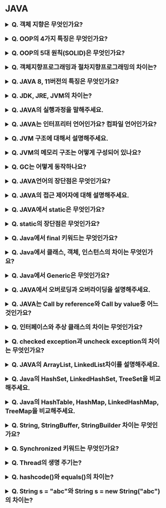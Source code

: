 # JAVA

<details>
    <summary style="font-size : 20px;"><strong>  Q. 객체 지향은 무엇인가요?   </strong></summary></br>
   
객체지향은 실세계의 개념을 추상화하여 맴버 변수와 메서드를 정의합니다. 객체들 사이의 관계를 정의하면서 다형성 구현하거나, 추상화할 수 있으며, 캡슐화를 통해 객체의 정보를 은닉할 수 있습니다. 
이런 특징으로 코드의 재사용성이 높아 개발과 유지보수에 효과적입니다.
</details></br>

<details>
    <summary style="font-size : 20px;"><strong>  Q. OOP의 4가지 특징은 무엇인가요?   </strong></summary></br>
   
추상화 : 구체적인 사물들의 공통적인 특징을 파악해서 이를 하나의 개념으로 다루는 것  
캡슐화 : 정보 은닉을 목적으로 외부에 불필요한 정보 노출을 막는 것  
상속 : 부모의 속성과 기능을 상속받아 사용하는 것 	  
다형성 : 하나의 기능에 대해 각자의 방식으로 동작하는 것  
</details></br>

<details>
    <summary style="font-size : 20px;"><strong>  Q. OOP의 5대 원칙(SOLID)은 무엇인가요?   </strong></summary></br>
   
- S(SRP, Single Responsibility Principle) 단일 책임 원칙 : 객체는 단일 책임만을 지녀야하며 변경의 이유는 오직 그 책임에 관련되어야합니다.
- O(OCP, Open Closed Principle) 개방-폐쇄 원칙 : 변경 사항 발생시 수정에 대해서는 닫혀있어야하며 확장에서 대해서는 열려있어야합니다.
- L(LSP, Liskov Substitution Principle) 리스코프 치환 원칙 : 상위 타입은 하위 타입으로 대체되어도 동작해야한다.
- I(ISP, Interface Segregation Principle) 인터페이스 분리 원칙 : 하나의 일반적인 인터페이스보다는 구체적인 여러 개의 인터페이스가 낫습니다.
- D(DIP, Dependency Inversion Principle) 의존 역전 원칙 : 의존 관계를 맺을 때 변화가 쉽거나 잦은 구체적인 대상이 아닌 변화하기 어려운, 거의 변화가 없는 추상화된 대상에 의존해야합니다.
</details></br>

<details>
    <summary style="font-size : 20px;"><strong>  Q. 객체지향프로그래밍과 절차지향프로그래밍의 차이는?   </strong></summary></br>
   
절차지향 프로그래밍은 실행하는 절차를 만들고, 이 절차에 맞게 프로그래밍하는 방법  
객체지향 프로그래밍은 대상을 객체로 표현하고 객체 사이에 관계, 상호작용을 통해 프로그래밍하는 방법. 
</details></br>

<details>
    <summary style="font-size : 20px;"><strong>  Q. JAVA 8, 11버전의 특징은 무엇인가요? </strong></summary></br>
   
**Java8**
- 데이터를 처리하기위한 stream api가 추가되었습니다.
- 람다 표현식을 통해 함수형 프로그래밍이 가능해졌습니다.
- Optional class의 등장으로 null값 처리를 간결하게 할 수 있습니다.
- 인터페이스에 default메서드가 추가되어 기본 동작을 정의할 수 있습니다.
- java.time패키지에 새로운 API가 등장했습니다(LocalDate, LocalDateTime등) 기존의 Calendar클래스는 월이 0부터 시작하고 불변 객체가 아니라는 단점이 있었습니다.
- permenent 영역이 사라지고 metaspace영역이 생겼습니다.
- default GC은 parallel GC입니다.

**Java11**
- Nest기반 접근 제어를 통해 논리적으로 같은 클래스를 분리된 클래스로 컴파일 할 수 있게 해줍니다. nestedmates간에는 서로 private 맴버에 접근할 수 있습니다.
- HttpClient가 standard로 지정되었습니다.
- 람다 파라미터로 var를 사용할 수 있게되었습니다.
- ZGC, Eplison이라는 새로운 GC가 추가되었습니다.
- default GC은 G1GC입니다.

</details></br>

<details>
    <summary style="font-size : 20px;"><strong>  Q. JDK, JRE, JVM의 차이는?   </strong></summary></br>
   
**JDK** : 자바 개발 도구의 약자로 JRE와 개발에 필요한 도구를 포함합니다. JRE + 개발 도구  
**JRE** : 자바 실행 환경의 약자로로 JRE는 JVM이 자바 프로그램을 실행시킬 때 필요한 라이브러리 파일과 기타 파일들을 가지고 있습니다. JVM + 시스템 라이브러리   
**JVM** : 자바 가상 머신의 약자로 자바 소스 코드를 컴파일하여 만든 바이트 코드를 실행할 수 있습니다.   
</details></br>

<details>
    <summary style="font-size : 20px;"><strong>  Q. JAVA의 실행과정을 말해주세요. </strong></summary></br>
   
자바 코드를 컴파일하면 바이트코드가 생성되고 JVM의 class loader는 런타임시 바이트 코드를 읽어 runtime data area의 method영역으로 적재합니다. 적재된 바이트 코드는 JVM의 execution engine을 통해 기계어로 번역되어 실행됩니다.
</details></br>

<details>
    <summary style="font-size : 20px;"><strong>  Q. JAVA는 인터프리터 언어인가요? 컴파일 언어인가요?   </strong></summary></br>
   
자바 코드를 컴파일하여 바이트 코드를 생성하고 JVM의 execution engine이 runtime data area에 적재된 바이트 코드를 기계어로 번역하여 실행하는 역할을 합니다. 따라서, 컴파일과 인터프리터가 동시에 작동하는 하이브리드 성향을 가지고 있습니다. 자바가 느리다고 하는 이유 중 하나가 이런 실행 방식과 연관이 있습니다. JIT 컴파일러를 사용하면 매번 기계어로 번역하지 않고 이전에 실행한 코드를 캐싱하여 재사용하기 때문에 예전의 자바 인터프리터 방식에 비해 더 빠른 실행이 가능합니다.
</details></br>

<details>
    <summary style="font-size : 20px;"><strong>  Q. JVM 구조에 대해서 설명해주세요. </strong></summary></br>
   
JVM은 class loader, execution engine, garbage collector, runtime data area로 구성됩니다.  
- Class loader는 런타임시 .class파일(바이트 코드)을 읽어 runtime data area의 메서드 영역에 적재하는 역할을 합니다.  
- Execution engine은 Runtime Data Area의 메서드 영역에 적재된 바이트 코드를 기계어로 변경해서 실행하는 역할을 합니다.  
- Garbage collector는 heap 메모리에 생성된 객체 중 참조되지 않는 객체들을 탐색 후 제거하는 역할을 한다. GC는 데몬 스레드로 수행되며, 수행 중에는 모든 스레드가 중단됩니다.    
- Runtime Data Area는 JVM의 메모리 영역으로서 자바 애플리케이션이 실행될 때 사용되는 데이터들을 적재하는 영역입니다. 이 영역은 메소드 영역, 힙 영역, 스택 영역, pc레지스터, 네이티브 메서드 스택으로 구분됩니다.
</details></br>

<details>
    <summary style="font-size : 20px;"><strong>  Q. JVM의 메모리 구조는 어떻게 구성되어 있나요? </strong></summary></br>
   
JVM의 메모리 구조는 메서드(클래스/static) 영역, 힙 영역, 스택 영역, pc 레지스터, 네이티브 메서드 스택으로 구성됩니다. 
- 메서드 영역에서는 프로그램이 실행중에 클래스가 사용되면 JVM은 해당 클래스의 .class파일을 읽어 클래스에 대한 정보를 저장하는 영역입니다. static 맴버, static 메서드도 이 영역에 저장됩니다.
- 힙 영역은 new 키워드로 생성된 객체와 배열이 저장되는 영역이다. 메소드 영역에 로드된 클래스만 생성 가능합니다. GC에의해 참조되지 않는 객체는 제거됩니다. 
- 스택 영역은 지역 변수, 매개 변수, 리턴 값등이 생성되는 영역입니다. 
- PC 레지스터는 현재 스레드가 실행되는 부분의 주소와 명령을 저장하는 영역입니다. 
- 네이티브 메서드 스택은 자바 외 언어로 작성된 네이티브를 위한 메모리 영역입니다.

스레드가 생성되면 메서드 영역과 힙 영역을 공유하고 스택 영역, pc 레지스터, 네이티브 메서드 스택은 새롭게 생성됩니다.
</details></br>

<details>
    <summary style="font-size : 20px;"><strong>  Q. GC는 어떻게 동작하나요? </strong></summary></br>
    
JVM의 힙 영역은 eden, survivor1, survivor2, old로 구성됩니다. GC는 마이너GC와 메이저GC로 나뉘어집니다.  
  
Minor GC는 Young Gerneration영역에서 일어나는 GC입니다. Young Gerneration영역은 eden, survivor영역을 말합니다.
1. 최초에 객체는 eden영역에 생성됩니다. eden영역이 가득차면 첫 번째 GC가 발생합니다. 참조되고 있지 않은 객체는 제거하고, 참조되고있는 객체는 survivor1영역으로 옮겨집니다.
2. eden영역이 다시 가득차면 eden영역에 객체와 survivor1영역에 생성된 객체중 참조되고있는 객체가 있는지 검사합니다. 참조되지 않는 객체는 제거하고 참조되는 객체는 survivor2영역에 복사합니다. 
3. survivor1과 survivor2로 객체의 이동을 반복하면서 살아있는 객체는 Age bit에 살아남은 횟수를 기록하고 age bit가 threshold값 이상이 되거나 survivor영역의 메모리가 부족해지면 old영역으로 이동합니다. survivor1과 survivor2를 이동하는 이유는 메모리 단편화를 피하기 위해서입니다. 이처럼 JVM에서 한 곳에 객체를 모으는 방식을 Compaction 이라고 합니다. 

Major GC는 Full GC로 Old 영역에서 일어나는 GC입니다.
1.	Old영역에 데이터가 가득차면 GC를 실행합니다. old영역에 모든 객체를 검사하여 참조되고 있는지 확인합니다.
2.	참조되지 않는 객체들을 모아 한번에 제거한다. Minor GC에 비해 시간이 오래걸리고 작업중 GC스레드를 제외한 모든 스레드가 중단됩니다.
  </details></br>

<details>
    <summary style="font-size : 20px;"><strong>  Q. JAVA언어의 장단점은 무엇인가요? </strong></summary></br>
 
**장점**  
JVM에서 동작하므로 특정 운영체제에 종속되지않습니다.    
객체 지향언어로서 캡슐화, 상속, 다형성등을 지원합니다.   
Garbage Collector에 의해 사용하지 않는 메모리를 자동으로 수거합니다.   
멀티 스레딩이 가능합니다.   

**단점**  
바이트 코드로 컴파일 후 인터프리터 방식으로 동작하여 실행 속도가 느립니다.  
checked exception은 예외 처리가 없다면 실행할 수 없습니다.
</details></br>
    
<details>
    <summary style="font-size : 20px;"><strong>  Q. JAVA의 접근 제어자에 대해 설명해주세요. </strong></summary></br>
 
private : 해당 클래스에서만 접근 가능합니다.     
package private(default) : 같은 package에서만 접근 가능합니다.  
protected : 같은 package와 상속 받은 하위 클래스에서 접근 가능합니다.   
public : 모든 클래스에서 접근이 가능합니다.    
</details></br>
            
<details>
    <summary style="font-size : 20px;"><strong>  Q. JAVA에서 static은 무엇인가요? </strong></summary></br>
 
- static으로 선언된 필드와 메서드는 객체의 생성 없이도 접근이 가능합니다.  
- static으로 선언된 맴버와 메서드는 클래스 로딩시 메서드 영역에 생성되고 프로그램이 종료될 때 소멸합니다.  
- static으로 선언된 필드는 동일 클래스를 새롭게 생성하더라도 같은 값을 공유해서 사용하는 특징이있습니다.    
- static으로 선언된 메서드에서는 클래스의 필드를 사용하지 못하고 static으로 선언된 필드만 사용이 가능합니다.  
</details></br>

            
<details>
    <summary style="font-size : 20px;"><strong>  Q. static의 장단점은 무엇인가요? </strong></summary></br>

장점  
static은 객체 생성 없이 사용할 수 있어 빠릅니다.
  
단점  
한번 만들어지면 GC에의해 제거되지 않습니다.
static을 사용하면 객체를 캡슐화하여 메시지를 교환하는 객체 지향적인 특성과 맞지않습니다.
static 맴버는 값을 공유하는 특징이 있어 thread safe여부를 신경써야합니다.

static으로 활용하면 좋은 상황은 객체의 생성 없이 접근 가능하게 유틸 클래스를 private 생성자로 구성하고 static 메서드를 사용하게 하는 방식이 있습니다. java에서 Math클래스가 이런 방식을 사용합니다. 또한, 싱글턴 패턴을 구현하는데 정적 팩터리 메서드를 만들어 동일한 인스턴스를 반환하도록 사용할 수 있고 인스턴스간 공유 데이터를 사용할 때 static을 활용할 수 있습니다.

</details></br>

<details>
    <summary style="font-size : 20px;"><strong>  Q. Java에서 final 키워드는 무엇인가요? </strong></summary></br>
    
- Final 키워드가 변수에 선언된 경우 재할당을 금지합니다. 원시 타입에 final을 선언한 경우 값을 변경할 수 없게 만들지만, 참조 자료형에 final이 선언된 경우 재할당은 금지되지만 내부의 값은 변경 가능합니다.   
- Final 키워드가 메서드에 붙으면 오버라이딩을 금지합니다.   
- Final 키워드가 클래스에 붙으면 상속을 금지합니다.
</details></br>


<details>
    <summary style="font-size : 20px;"><strong>  Q. Java에서 클래스, 객체, 인스턴스의 차이는 무엇인가요? </strong></summary></br>
    
클래스 : 객체를 만들어 내기 위한 설계도  
객체 : 클래스의 인스턴스를 의미   
인스턴스 : 설계도를 바탕으로 소프트웨어 세계에서 구현된 실체. 메모리가 할당됨  
</details></br>


<details>
    <summary style="font-size : 20px;"><strong>  Q. Java에서 Generic은 무엇인가요?  </strong></summary></br>
    
Generic은 객체의 생성 시점에 타입을 결정하여 유연한 개발을 하는데 도움을 줍니다. 대표적으로 Collection 프레임워크가 Generic을 사용합니다. Generic없이도 Object타입으로 객체를 받아 처리할 수는 있지만, 런타임 과정에서 예기치 않은 ClassCastException이 발생할 수 있습니다. Generic은 이런 단점을 해소하기 위해 컴파일시 타입 체킹을 합니다. Object로 타입이라면 강제 casting이 필요하지만, Generic을 사용하면 컴파일러에서 캐스팅 코드를 생성해줍니다.

</details></br>

<details>
    <summary style="font-size : 20px;"><strong> Q. JAVA에서 오버로딩과 오버라이딩을 설명해주세요. </strong></summary></br>
      
오버로딩은 메서드의 이름은 같지만 매개 변수 형식이 다른 경우를 말합니다.
오버라이딩은 상위 클래스의 메서드를 하위 클래스에서 재정의하는 것을 말합니다.

</details></br>

<details>
    <summary style="font-size : 20px;"><strong> Q. JAVA는 Call by reference와 Call by value중 어느 것인가요? </strong></summary></br>
      
Java는 항상 call by value로 동작합니다. call by value임에도 불구하고 호출되는 함수에서 객체 값을 변경할 수 있는 이유는 변수의 레퍼런스를 넘기는 것이 아니라 변수의 값(인스턴스의 메모리 주소)을 복사해서 넘기기 때문입니다. 그런 이유로 호출되는 함수에서는 그 주소 값을 통해 접근하여 값을 수정하는 것이 가능합니다.
</details></br>

<details>
    <summary style="font-size : 20px;"><strong> Q. 인터페이스와 추상 클래스의 차이는 무엇인가요?  </strong></summary></br>
      
추상 클래스는 필요한 대부분의 기능을 구현하고 자식 클래스에서 재정의해야하는 부분을 추상 메서드로 선언하여 기능을 확장하는데 목적이 있습니다. 추상 클래스는 abstract 키워드로 선언되며 추상 메서드를 가질 수 있는 클래스입니다. 추상 클래스 자체는 객체로서 생성될 수 없고 하위 클래스에서 추상 메서드를 구현하므로써 생성할 수 있습니다. 논리적인 측면에서 흔히 말하는 상속 관계의 A is B처럼 추상 클래스는 하위 클래스와 계층 관계가 명확해야합니다. 논리적으로 타당하더라도 클래스의 다중 상속은 불가능하므로 이미 계층 관계가 있는 클래스에 추상 클래스를 상속받게할 수 없습니다.  

인터페이스는 구현 객체에서 같은 동작을 보장하기 위한 목적입니다. 인터페이스는 interface 키워드로 선언되며 인터페이스는 객체로서 생성될 수 없습니다. 인터페이스는 추상 메세드로 구성되지만 자바 8부터는 default메서드가 추가되서 기본 동작을 구현할 수 있습니다. 인터페이스는 하위 클래스에서 여러 개의 인터페이스를 구현하도록 할 수 있으며 인터페이스끼리는 다중상속이 가능합니다. 인터페이스는 추상 클래스와 다르게 논리적인 측면에서 좀 더 자유롭습니다. 어떤 클래스의 주된 타입을 정의하는 것 이외에도 Comparable같은 부가적인 기능을 mixin할 수 있습니다. 다중 상속이 가능하므로 이미 다른 클래스를 상속받거나 다른 인터페이스를 구현하고 있는 클래스에 대해서도 새로운 인터페이스를 구현하도록 할 수 있습니다. 

</details></br>

<details>
    <summary style="font-size : 20px;"><strong> Q.  checked exception과 uncheck exception의 차이는 무엇인가요?  </strong></summary></br>
      
checked exception은 컴파일 단계에서 확인되는 예외로서 IOException, SQLException등이 포함되고 코드상으로 예외처리를 작성해야합니다. 또한, 예외 발생시 트랜잭션이 rollback되지않습니다.   

unchecked exception은 런타임시 확인되는 예외로서 RuntimeException을 상속 받습니다. NullPointerException, IllegalArgumentException등이 포함됩니다. 코드상에서 명시적으로 예외를 처리하지 않아도 실행가능하고 예외 발생시 트랜잭션시 rollback됩니다.

</details></br>

<details>
    <summary style="font-size : 20px;"><strong> Q. JAVA의 ArrayList, LinkedList차이를 설명해주세요. </strong></summary></br>
      
ArrayList는 배열 기반 리스트입니다. 자료 구조의 특성상 배열은 random access로 데이터를 접근하여 조회의 시간 복잡도는 O(1)이지만, 데이터를 삭제하고 추가하는데 원소의 위치를 시프트해서 조절하거나, 배열의 크기 이상으로 원소가 추가되는경우 배열의 크기를 조정하고 원소를 복사합니다. 그런 이유로 삭제와 추가에 대한 시간 복잡도는 O(N)입니다.  

LinkedList는 연결리스트 기반의 리스트입니다. 자료 구조의 특성상 연결되어있는 노드의 조회는 빠르지만 특정 순서의 노드를 조회하기위해서는 순차 탐색을 진행해야합니다. 따라서 조회의 시간 복잡도는 O(N)입니다. 삽입과 삭제의 경우 해당 노드의 포인터 값만 변경해주면 되기 때문에 시간 복잡도는 O(1)입니다.  

Vector는 ArrayList와 유사합니다. 차이점은 Vector는 구현 코드를 확인하면 synchronized가 메서드에 적용되어 thread safe하다는 특징이있습니다.   

조회가 빈번하다면 ArrayList가 효율적이고, 데이터의 삽입, 삭제 작업이 빈번하면 LinkedList가 성능상 좋습니다.

</details></br>

<details>
    <summary style="font-size : 20px;"><strong>  Q. Java의 HashSet, LinkedHashSet, TreeSet을 비교해주세요. </strong></summary></br>
      
HashSet은 객체를 저장하기 전에 hashcode()메서드를 호출하여 얻어낸 hash값으로 기존에 저장된 객체의 hashcode와 비교합니다. 만약 동일한 hashcode를 가진 객체가 있다면 equals()로 비교합니다. 두 객체가 다르다면 LinkedList형태로 데이터를 추가합니다. HashSet은 삽입 순서를 유지하지 않고 최대 한 개의 Null을 허용합니다. 삽입/삭제/contains의 복잡도는 O(1)입니다.  

LinkedHashSet은 HashSet과 다르게 데이터의 저장 순서를 유지합니다. 순서 유지를 위해 포인터 값을 저장하므로 HashSet에 비해 약간 느린 성능을 보입니다. 삽입/삭제/contains의 복잡도는 O(1)입니다.    

TreeSet은 특정 조건에 맞춰 데이터를 정렬하여 저장합니다. 내부적으로 Red-Black Tree를 사용합니다. 삽입과 삭제 과정에서 재정렬이 이뤄지기때문에 시간 복잡도는 O(logN)이며 조회시에도 트리를 탐색해야하므로 O(logN)의 시간이 걸립니다. Null값은 허용되지 않습니다.  

저장 순서가 유지되야하면 LinkedHashSet, 정렬되어야 한다면 TreeSet, 이외에는 HashSet을 사용하는 것이 성능상 좋습니다.

</details></br>

<details>
    <summary style="font-size : 20px;"><strong> Q. Java의 HashTable, HashMap, LinkedHashMap, TreeMap을 비교해주세요.  </strong></summary></br>
    
HashTable은 Key, Value형태로 데이터를 저장할 수 있는 구조로서 Thread safe이 보장됩니다. 삽입 순서가 유지되지 않고 동기화로 인해 HashMap보다는 느립니다. Key 값으로 Null을 허용하지 않습니다. 조회/삭제/삽입의 시간 복잡도는 O(1)입니다.  

HashMap은 thread safe하지 않고 삽입 순서도 보장되지 않습니다. Key값으로 최대 한 개의 Null값을 허용합니다. 조회/삭제/삽입의 시간 복잡도는 O(1)입니다

LinkedHashMap은 삽입 순서를 유지합니다. 순서 유지를 위해 포인터 값을 저장하므로 HashMap에 비해 약간 느린 성능을 보입니다. 조회/삭제/삽입의 시간 복잡도는 O(1)입니다

TreeMap은 특정 조건에 맞춰 데이터를 정렬하여 저장합니다. 내부적으로는 이진 트리를 사용하며 삽입, 삭제시 트리를 정렬해야하므로 시간 복잡도는 O(logN)이며 조회시에도 트리를 탐색해야하므로 O(logN)의 시간이 걸립니다. Null값은 허용되지 않습니다.     

Thread Safe가 필요한 경우 HashTable, 삽입 순서가 유지되야한다면 LinkedHashMap, 정렬 순서가 유지되어야한다면 TreeMap, 이외에는 HashMap을 사용하는 것이 성능상 좋습니다. Thread Safe이 필요한 상황에서라면 ConcurrentHashMap도 존재합니다. HashTable이 메서드 단위로 동기화를 건다면 ConcurrentHashMap은 블록 단위로 동기화를 걸어 성능상 더 뛰어납니다.    
</details></br>
    
<details>
    <summary style="font-size : 20px;"><strong> Q. String, StringBuffer, StringBuilder 차이는 무엇인가요?  </strong></summary></br>
 
String은 불변 객체로서 한번 생성되면 변경이 불가능합니다. 따라서 String을 변경하고 싶다면 새롭게 객체가 만들어야합니다. String 객체는 +연산으로도 새롭게 만들어지는데, 이런 연산은 매번 String 객체를 만드는 문제가 있습니다.  

StringBuilder는 append()를 사용하여 문자를 쌓았다가 toString()메서드가 호출되는 시점에서 String 객체를 생성합니다.    

StringBuffer는 StringBuilder와 방식이 동일하지만 thread safe한 특징이 있습니다.    
</br></br>
</details></br>

<details>
    <summary style="font-size : 20px;"><strong> Q. Synchronized 키워드는 무엇인가요?  </strong></summary></br>
 
Synchronized는 동기화를 위한 키워드로서 lock을 걸어 여러 스레드가 대상에 동시에 접근하는 상황을 방지해줍니다.  
Synchronized method는 함수와 자신이 포함된 객체에 lock을 겁니다.  
Synchornized block은 필요한 부분만 동기화처리를 해줄 수 있습니다.  
</details></br>

<details>
    <summary style="font-size : 20px;"><strong> Q. Thread의 생명 주기는?  </strong></summary></br>
 
NEW : 스레드가 생성되었지만 스레드가 아직 실행할 준비가 되지 않음  
RUNNABLE : 스레드가 실행되고 있거나 실행준비되어 스케쥴링은 기달리는 상태  
WAITING : 다른 스레드가 notify(), notifyAll()을 불러주기 기다리고 있는 상태  
TIMED_WAITING : 스레드가 sleep(n) 호출로 인해 n 밀리초동안 잠을 자고 있는 상태   
BLOCK : 스레드가 I/O 작업을 요청하면 자동으로 스레드를 BLOCK 상태로 만듦.  
TERMINATED : 스레드가 종료한 상태  
</details></br>

<details>
    <summary style="font-size : 20px;"><strong> Q. hashcode()와 equals()의 차이는?  </strong></summary></br>
 
hashcode()는 객체의 주소 값을 해싱하여 정수로 표현하는 메서드를 의미합니다.  
equals()는 객체의 동일성을 비교하는 메서드로 == 연산을 사용하여 객체의 주소 값을 비교합니다.  

equals()는 일반적으로 Overriding될 수 있고 대표적인 예가 String 클래스의 equals()입니다. equals()를 Overriding하여 객체의 동등성을 비교하게 만들 수 있습니다. 이때, hashcode()도 같이 overriding을 해줘야합니다. collection에서 key값을 사용해 데이터를 insert할 때 hashcode()가 호출됩니다. 만약, equals()를 overriding해서 객체의 동등성을 비교하는 상황에서 hashcode()를 overriding하지 않았다면 같은 내용의 객체가 서로다른 버킷에 할당될 가능성이 있습니다.
</details></br>


<details>
    <summary style="font-size : 20px;"><strong> Q. String s = "abc"와 String s = new String("abc")의 차이는?  </strong></summary></br>
 
new String("abc")는 heap영역에 할당되고 리터럴인 "abc"는 heap영역의 String constant pool에 저장됩니다. 만약 리터럴이 사용되는 경우 String constant pool을 확인하고 존재하면 재사용하지만, heap영역에 객체로 생성된 new String("abc")는 매번 새로운 객체를 만들어 사용합니다. 따라서 new키워드로 String 객체를 사용하는 방식은 지양해야합니다.
</details></br>
